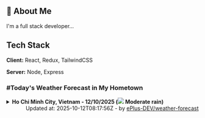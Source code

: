 ## 🚀 About Me
I'm a full stack developer...


## Tech Stack

**Client:** React, Redux, TailwindCSS

**Server:** Node, Express

### #Today's Weather Forecast in My Hometown



<details>
    <summary><b>Ho Chi Minh City, Vietnam - 12/10/2025 (<img src="https://cdn.weatherapi.com/weather/64x64/day/302.png" /> Moderate rain)</b>
    </summary>

    
<table>
    <tr>
        <th>Hour</th>
        <td>00:00</td><td>01:00</td><td>02:00</td><td>03:00</td><td>04:00</td><td>05:00</td><td>06:00</td><td>07:00</td><td>08:00</td><td>09:00</td><td>10:00</td><td>11:00</td><td>12:00</td><td>13:00</td><td>14:00</td><td>15:00</td><td>16:00</td><td>17:00</td><td>18:00</td><td>19:00</td><td>20:00</td><td>21:00</td><td>22:00</td><td>23:00</td>
    </tr>
    <tr>
        <th>Weather</th>
        <td><img src="https://cdn.weatherapi.com/weather/64x64/night/113.png"></img></td><td><img src="https://cdn.weatherapi.com/weather/64x64/night/113.png"></img></td><td><img src="https://cdn.weatherapi.com/weather/64x64/night/176.png"></img></td><td><img src="https://cdn.weatherapi.com/weather/64x64/night/116.png"></img></td><td><img src="https://cdn.weatherapi.com/weather/64x64/night/176.png"></img></td><td><img src="https://cdn.weatherapi.com/weather/64x64/night/176.png"></img></td><td><img src="https://cdn.weatherapi.com/weather/64x64/day/116.png"></img></td><td><img src="https://cdn.weatherapi.com/weather/64x64/day/116.png"></img></td><td><img src="https://cdn.weatherapi.com/weather/64x64/day/176.png"></img></td><td><img src="https://cdn.weatherapi.com/weather/64x64/day/176.png"></img></td><td><img src="https://cdn.weatherapi.com/weather/64x64/day/176.png"></img></td><td><img src="https://cdn.weatherapi.com/weather/64x64/day/176.png"></img></td><td><img src="https://cdn.weatherapi.com/weather/64x64/day/176.png"></img></td><td><img src="https://cdn.weatherapi.com/weather/64x64/day/122.png"></img></td><td><img src="https://cdn.weatherapi.com/weather/64x64/day/176.png"></img></td><td><img src="https://cdn.weatherapi.com/weather/64x64/day/389.png"></img></td><td><img src="https://cdn.weatherapi.com/weather/64x64/day/353.png"></img></td><td><img src="https://cdn.weatherapi.com/weather/64x64/day/353.png"></img></td><td><img src="https://cdn.weatherapi.com/weather/64x64/night/353.png"></img></td><td><img src="https://cdn.weatherapi.com/weather/64x64/night/353.png"></img></td><td><img src="https://cdn.weatherapi.com/weather/64x64/night/176.png"></img></td><td><img src="https://cdn.weatherapi.com/weather/64x64/night/176.png"></img></td><td><img src="https://cdn.weatherapi.com/weather/64x64/night/176.png"></img></td><td><img src="https://cdn.weatherapi.com/weather/64x64/night/353.png"></img></td>
    </tr>
    <tr>
        <th>Condition</th>
        <td width="200px">Clear </td><td width="200px">Clear </td><td width="200px">Patchy rain nearby</td><td width="200px">Partly Cloudy </td><td width="200px">Patchy rain nearby</td><td width="200px">Patchy rain nearby</td><td width="200px">Partly Cloudy </td><td width="200px">Partly Cloudy </td><td width="200px">Patchy rain nearby</td><td width="200px">Patchy rain nearby</td><td width="200px">Patchy rain nearby</td><td width="200px">Patchy rain nearby</td><td width="200px">Patchy rain nearby</td><td width="200px">Overcast </td><td width="200px">Patchy rain nearby</td><td width="200px">Moderate or heavy rain with thunder</td><td width="200px">Light rain shower</td><td width="200px">Light rain shower</td><td width="200px">Light rain shower</td><td width="200px">Light rain shower</td><td width="200px">Patchy rain nearby</td><td width="200px">Patchy rain nearby</td><td width="200px">Patchy rain nearby</td><td width="200px">Light rain shower</td>
    </tr>
    <tr>
        <th>Temperature</th>
        <td>24.9 °C</td><td>24.8 °C</td><td>24.7 °C</td><td>24.5 °C</td><td>24.2 °C</td><td>24.1 °C</td><td>24.4 °C</td><td>25.3 °C</td><td>27.1 °C</td><td>28.9 °C</td><td>30.2 °C</td><td>31.3 °C</td><td>32 °C</td><td>32.3 °C</td><td>32.3 °C</td><td>28.1 °C</td><td>27.6 °C</td><td>27.5 °C</td><td>26.8 °C</td><td>26.3 °C</td><td>26 °C</td><td>25.6 °C</td><td>25.3 °C</td><td>25 °C</td>
    </tr>
    <tr>
        <th>Wind</th>
        <td>6.1 kph</td><td>4 kph</td><td>3.6 kph</td><td>4 kph</td><td>5.4 kph</td><td>4.7 kph</td><td>2.9 kph</td><td>3.2 kph</td><td>3.2 kph</td><td>4.3 kph</td><td>7.6 kph</td><td>9.7 kph</td><td>11.9 kph</td><td>11.9 kph</td><td>10.1 kph</td><td>11.9 kph</td><td>12.2 kph</td><td>10.1 kph</td><td>9.4 kph</td><td>9.4 kph</td><td>9 kph</td><td>9.4 kph</td><td>8.6 kph</td><td>7.9 kph</td>
    </tr>
</table>

</details>

<div align="right">
    Updated at: 2025-10-12T08:17:56Z - by <a target="_blank"
        href="https://github.com/ePlus-DEV/weather-forecast">ePlus-DEV/weather-forecast</a>
</div>